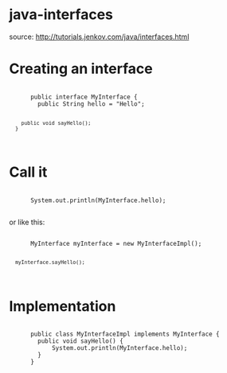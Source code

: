 # java-interfaces

source: http://tutorials.jenkov.com/java/interfaces.html

# Creating an interface
<code>
      public interface MyInterface {
        public String hello = "Hello";

        public void sayHello();
      }
</code>

# Call it
<code>
      System.out.println(MyInterface.hello);

</code>

or like this: 

<code> 
      MyInterface myInterface = new MyInterfaceImpl();

      myInterface.sayHello();
</code>

# Implementation
<code>
      public class MyInterfaceImpl implements MyInterface {
        public void sayHello() {
            System.out.println(MyInterface.hello);
        }
      }
</code>
